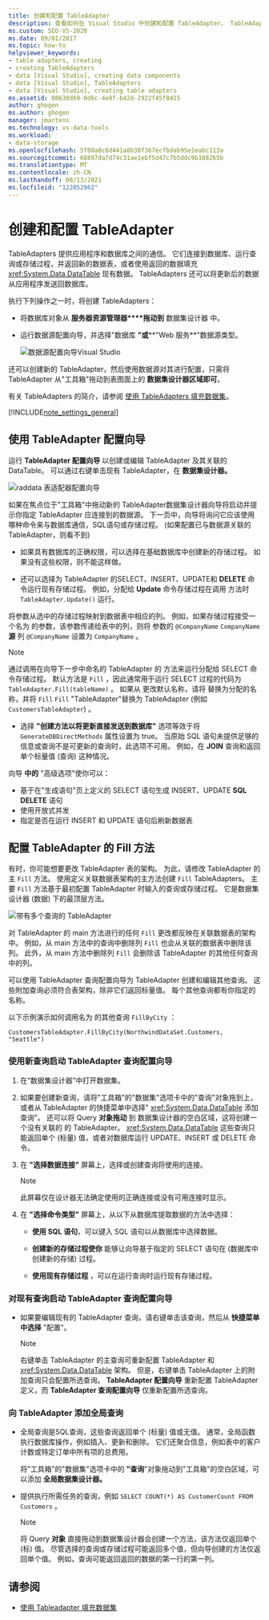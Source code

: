 ```yaml
---
title: 创建和配置 TableAdapter
description: 查看如何在 Visual Studio 中创建和配置 TableAdapter。 TableAdapters 提供应用程序和数据库之间的通信。
ms.custom: SEO-VS-2020
ms.date: 09/01/2017
ms.topic: how-to
helpviewer_keywords:
- table adapters, creating
- creating TableAdapters
- data [Visual Studio], creating data components
- data [Visual Studio], TableAdapters
- data [Visual Studio], creating table adapters
ms.assetid: 08630d69-0d6c-4e8f-b42d-2922f45f8415
author: ghogen
ms.author: ghogen
manager: jmartens
ms.technology: vs-data-tools
ms.workload:
- data-storage
ms.openlocfilehash: 5f08a8c6d441a8b38f367ecfbdab95e1eabc113a
ms.sourcegitcommit: 68897da7d74c31ae1ebf5d47c7b5ddc9b108265b
ms.translationtype: MT
ms.contentlocale: zh-CN
ms.lasthandoff: 08/13/2021
ms.locfileid: "122052962"
---
```

# <a name="create-and-configure-tableadapters"></a>创建和配置 TableAdapter

TableAdapters 提供应用程序和数据库之间的通信。 它们连接到数据库、运行查询或存储过程，并返回新的数据表，或者使用返回的数据填充 <xref:System.Data.DataTable> 现有数据。 TableAdapters 还可以将更新后的数据从应用程序发送回数据库。

执行下列操作之一时，将创建 TableAdapters：

- 将数据库对象从 **服务器资源管理器****拖动到** 数据集设计器 中。

- 运行数据源配置向导，并选择"数据库 **"或****"Web 服务**"数据源类型。

   ![数据源配置向导Visual Studio](media/data-source-configuration-wizard.png)

还可以创建新的 TableAdapter，然后使用数据源对其进行配置，只需将 TableAdapter 从"工具箱"拖动到表图面上的 **数据集设计器区域即可**。

有关 TableAdapters 的简介，请参阅 [使用 TableAdapters 填充数据集](../data-tools/fill-datasets-by-using-tableadapters.md)。

[!INCLUDE[note_settings_general](../data-tools/includes/note_settings_general_md.md)]

## <a name="use-the-tableadapter-configuration-wizard"></a>使用 TableAdapter 配置向导

运行 **TableAdapter 配置向导** 以创建或编辑 TableAdapter 及其关联的 DataTable。 可以通过右键单击现有 TableAdapter，在 **数据集设计器。**

![raddata 表适配器配置向导](../data-tools/media/raddata-table-adapter-configuration-wizard.png)

如果在焦点位于"工具箱"中拖动新的 TableAdapter数据集设计器向导将启动并提示你指定 TableAdapter 应连接到的数据源。 下一页中，向导将询问它应该使用哪种命令来与数据库通信，SQL语句或存储过程。  (如果配置已与数据源关联的 TableAdapter，则看不到) 

- 如果具有数据库的正确权限，可以选择在基础数据库中创建新的存储过程。 如果没有这些权限，则不能这样做。

- 还可以选择为 TableAdapter 的SELECT、INSERT、UPDATE和 **DELETE** 命令运行现有存储过程。  例如，分配给 **Update** 命令存储过程在调用 方法时 `TableAdapter.Update()` 运行。

将参数从选中的存储过程映射到数据表中相应的列。 例如，如果存储过程接受一个名为 的参数，该参数传递给表中的列，则将 参数的 `@CompanyName` `CompanyName` **源** 列 `@CompanyName` 设置为 `CompanyName` 。

> [!NOTE]
> 通过调用在向导下一步中命名的 TableAdapter 的 方法来运行分配给 SELECT 命令存储过程。 默认方法是 `Fill` ，因此通常用于运行 SELECT 过程的代码为 `TableAdapter.Fill(tableName)` 。 如果从 更改默认名称，请将 替换为分配的名称，并将 `Fill` `Fill` "TableAdapter"替换为 TableAdapter (例如 `CustomersTableAdapter`) 。

- 选择 **"创建方法以将更新直接发送到数据库"** 选项等效于将 `GenerateDBDirectMethods` 属性设置为 true。 当原始 SQL 语句未提供足够的信息或查询不是可更新的查询时，此选项不可用。 例如，在 **JOIN** 查询和返回单个标量值 (查询) 这种情况。

向导 **中的** "高级选项"使你可以：

- 基于在"生成语句"页上定义的 SELECT 语句生成 INSERT、UPDATE **SQL DELETE** 语句
- 使用开放式并发
- 指定是否在运行 INSERT 和 UPDATE 语句后刷新数据表

## <a name="configure-a-tableadapters-fill-method"></a>配置 TableAdapter 的 Fill 方法

有时，你可能想要更改 TableAdapter 表的架构。 为此，请修改 TableAdapter 的主 `Fill` 方法。 使用定义关联数据表架构的主方法创建 `Fill` TableAdapters。 主要 `Fill` 方法基于最初配置 TableAdapter 时输入的查询或存储过程。 它是数据集设计器 (数据) 下的最顶层方法。

![带有多个查询的 TableAdapter](../data-tools/media/tableadapter.gif)

对 TableAdapter 的 main 方法进行的任何 `Fill` 更改都反映在关联数据表的架构中。 例如，从 main 方法中的查询中删除列 `Fill` 也会从关联的数据表中删除该列。 此外，从 main 方法中删除列 `Fill` 会删除该 TableAdapter 的其他任何查询中的列。

可以使用 TableAdapter 查询配置向导为 TableAdapter 创建和编辑其他查询。 这些附加查询必须符合表架构，除非它们返回标量值。  每个其他查询都有你指定的名称。

以下示例演示如何调用名为 的其他查询 `FillByCity` ：

`CustomersTableAdapter.FillByCity(NorthwindDataSet.Customers, "Seattle")`

### <a name="to-start-the-tableadapter-query-configuration-wizard-with-a-new-query"></a>使用新查询启动 TableAdapter 查询配置向导

1. 在“数据集设计器”中打开数据集。

2. 如果要创建新查询，请将"工具箱"的"数据集"选项卡中的"查询"对象拖到上，或者从 TableAdapter 的快捷菜单中选择" <xref:System.Data.DataTable> 添加查询"。  还可以将 Query **对象拖动** 到 数据集设计器的空白区域，这将创建一个没有关联的 的 TableAdapter。 <xref:System.Data.DataTable> 这些查询只能返回单个 (标量) 值，或者对数据库运行 UPDATE、INSERT 或 DELETE 命令。

3. 在 **"选择数据连接"** 屏幕上，选择或创建查询将使用的连接。

    > [!NOTE]
    > 此屏幕仅在设计器无法确定使用的正确连接或没有可用连接时显示。

4. 在 **"选择命令类型"** 屏幕上，从以下从数据库提取数据的方法中选择：

    - **使用 SQL 语句**，可以键入 SQL 语句以从数据库中选择数据。

    - **创建新的存储过程使你** 能够让向导基于指定的 SELECT 语句在 (数据库中创建新的存储) 过程。

    - **使用现有存储过程** ，可以在运行查询时运行现有存储过程。

### <a name="to-start-the-tableadapter-query-configuration-wizard-on-an-existing-query"></a>对现有查询启动 TableAdapter 查询配置向导

- 如果要编辑现有的 TableAdapter 查询，请右键单击该查询，然后从 **快捷菜单中选择** "配置"。

    > [!NOTE]
    > 右键单击 TableAdapter 的主查询可重新配置 TableAdapter 和 <xref:System.Data.DataTable> 架构。 但是，右键单击 TableAdapter 上的附加查询只会配置所选查询。 **TableAdapter 配置向导** 重新配置 TableAdapter 定义，而 **TableAdapter 查询配置向导** 仅重新配置所选查询。

### <a name="to-add-a-global-query-to-a-tableadapter"></a>向 TableAdapter 添加全局查询

- 全局查询是SQL查询，这些查询返回单个 (标量) 值或无值。 通常，全局函数执行数据库操作，例如插入、更新和删除。 它们还聚合信息，例如表中的客户计数或特定订单中所有项的总费用。

     将"工具箱"的"数据集"选项卡中的 **"查询**"对象拖动到"工具箱"的空白区域，可以添加 **全局数据集设计器。**

- 提供执行所需任务的查询，例如 `SELECT COUNT(*) AS CustomerCount FROM Customers` 。

    > [!NOTE]
    > 将 Query **对象** 直接拖动到数据集设计器会创建一个方法，该方法仅返回单个 (标) 值。 尽管选择的查询或存储过程可能返回多个值，但向导创建的方法仅返回单个值。 例如，查询可能返回返回的数据的第一行的第一列。

## <a name="see-also"></a>请参阅

- [使用 Tableadapter 填充数据集](../data-tools/fill-datasets-by-using-tableadapters.md)
